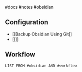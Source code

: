 #docs #notes #obsidian

## Configuration

- [[Backup Obsidian Using Git]]
- [[]]

## Workflow

```dataview
LIST FROM #obsidian AND #workflow 
```


